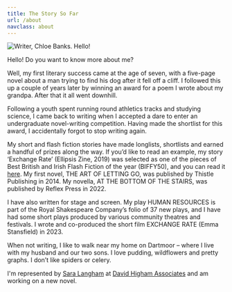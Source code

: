 ```yaml
---
title: The Story So Far
url: /about
navclass: about
---
```

![Writer, Chloe Banks. Hello!](/uploads/chloe-14-web.jpg "chloebanks")

Hello! Do you want to know more about me?

Well, my first literary success came at the age of seven, with a five-page novel about a man trying to find his dog after it fell off a cliff. I followed this up a couple of years later by winning an award for a poem I wrote about my grandpa. After that it all went downhill.

Following a youth spent running round athletics tracks and studying science, I came back to writing when I accepted a dare to enter an undergraduate novel-writing competition. Having made the shortlist for this award, I accidentally forgot to stop writing again.

My short and flash fiction stories have made longlists, shortlists and earned a handful of prizes along the way. If you’d like to read an example, my story ‘Exchange Rate’ (Ellipsis Zine, 2019) was selected as one of the pieces of Best British and Irish Flash Fiction of the year (BIFFY50), and you can read it [here](https://www.ellipsiszine.com/exchange-rate-by-chloe-banks/). My first novel, THE ART OF LETTING GO, was published by Thistle Publishing in 2014. My novella, AT THE BOTTOM OF THE STAIRS, was published by Reflex Press in 2022.

I have also written for stage and screen. My play HUMAN RESOURCES is part of the Royal Shakespeare Company’s folio of 37 new plays, and I have had some short plays produced by various community theatres and festivals. I wrote and co-produced the short film EXCHANGE RATE (Emma Stansfield) in 2023.

When not writing, I like to walk near my home on Dartmoor – where I live with my husband and our two sons. I love pudding, wildflowers and pretty graphs. I don’t like spiders or celery.

I'm represented by [Sara Langham](https://davidhigham.co.uk/agents-dh/sara-langham/) at [David Higham Associates](https://davidhigham.co.uk/) and am working on a new novel.[](https://chloebanks.co.uk/contact/)